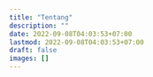 ```yaml
---
title: "Tentang"
description: ""
date: 2022-09-08T04:03:53+07:00
lastmod: 2022-09-08T04:03:53+07:00
draft: false
images: []
---
```


